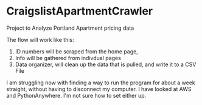 # CraigslistApartmentCrawler
Project to Analyze Portland Apartment pricing data

The flow will work like this:

1. ID numbers will be scraped from the home page,
2. Info will be gathered from indivdual pages
3. Data organizer, will clean up the data that is pulled, and write it to a CSV File

I am struggling now with finding a way to run the program for about a week straight, without having to disconnect my computer. I have looked at AWS and PythonAnywhere. I'm not sure how to set either up.


